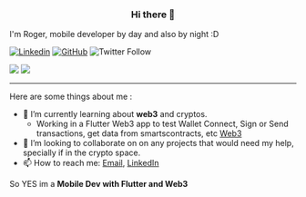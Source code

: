 <h3 align="center">Hi there 👋</h3>
<p align="center">
    
I'm Roger, mobile developer by day and also by night :D
</p>

[![Linkedin](https://img.shields.io/twitter/follow/rogercue95?style=social)](https://www.linkedin.com/in/roger-cuesta-vailles/)
[![GitHub](https://img.shields.io/github/followers/eborrallo?label=follow&style=social)](https://github.com/RogerCuesta)
![Twitter Follow](https://img.shields.io/twitter/follow/rogercue95?style=social)

<p>
<a href="#"><img src="https://img.shields.io/badge/Flutter-Expert-_.svg?logo=Flutter&color=green"></a>
<a href="#"><img src="https://img.shields.io/badge/Dart-0175C2?style=for-the-badge&logo=dart&logoColor=white"></a>

</p>

---
Here are some things about me :

- 🌱 I’m currently learning about **web3** and cryptos.
    - Working in a Flutter Web3 app to test Wallet Connect, Sign or Send transactions, get data from smartscontracts, etc [Web3](https://github.com/RogerCuesta/flutter_web3)
- 👯 I’m looking to collaborate on  on any projects that would need my help, specially if in the crypto space.
- 📫 How to reach me: [Email](mailto:rogercuesta@gmail.com), [LinkedIn](https://www.linkedin.com/in/roger-cuesta-vailles/)

So YES im a **Mobile Dev with Flutter and Web3**
